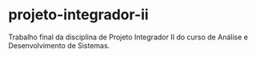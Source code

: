 # projeto-integrador-ii
Trabalho final da disciplina de Projeto Integrador II do curso de Análise e Desenvolvimento de Sistemas.
